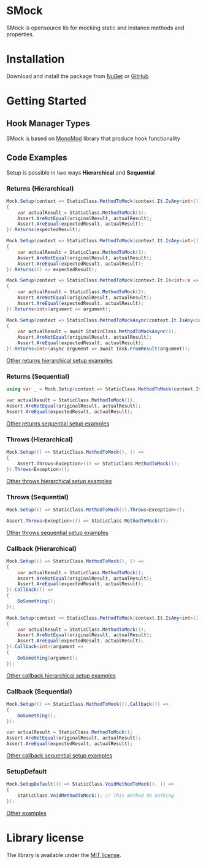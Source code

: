 # SMock
SMock is opensource lib for mocking static and instance methods and properties.
# Installation
Download and install the package from [NuGet](https://www.nuget.org/packages/SMock/) or [GitHub](https://github.com/SvetlovA/static-mock/pkgs/nuget/SMock)
# Getting Started
## Hook Manager Types
SMock is based on [MonoMod](https://github.com/MonoMod/MonoMod) library that produce hook functionality
## Code Examples
Setup is possible in two ways **Hierarchical** and **Sequential**
### Returns (Hierarchical)
```cs
Mock.Setup(context => StaticClass.MethodToMock(context.It.IsAny<int>()), () =>
{
    var actualResult = StaticClass.MethodToMock(1);
    Assert.AreNotEqual(originalResult, actualResult);
    Assert.AreEqual(expectedResult, actualResult);
}).Returns(expectedResult);

Mock.Setup(context => StaticClass.MethodToMock(context.It.IsAny<int>()), () =>
{
    var actualResult = StaticClass.MethodToMock(1);
    Assert.AreNotEqual(originalResult, actualResult);
    Assert.AreEqual(expectedResult, actualResult);
}).Returns(() => expectedResult);

Mock.Setup(context => StaticClass.MethodToMock(context.It.Is<int>(x => x == 1)), () =>
{
    var actualResult = StaticClass.MethodToMock(1);
    Assert.AreNotEqual(originalResult, actualResult);
    Assert.AreEqual(expectedResult, actualResult);
}).Returns<int>(argument => argument);

Mock.Setup(context => StaticClass.MethodToMockAsync(context.It.IsAny<int>()), async () =>
{
    var actualResult = await StaticClass.MethodToMockAsync(1);
    Assert.AreNotEqual(originalResult, actualResult);
    Assert.AreEqual(expectedResult, actualResult);
}).Returns<int>(async argument => await Task.FromResult(argument));
```
[Other returns hierarchical setup examples](https://github.com/SvetlovA/static-mock/tree/master/src/StaticMock.Tests/Tests/Hierarchical/ReturnsTests)
### Returns (Sequential)
```cs
using var _ = Mock.Setup(context => StaticClass.MethodToMock(context.It.IsAny<int>())).Returns(expectedResult);

var actualResult = StaticClass.MethodToMock(1);
Assert.AreNotEqual(originalResult, actualResult);
Assert.AreEqual(expectedResult, actualResult);
```
[Other returns sequential setup examples](https://github.com/SvetlovA/static-mock/tree/master/src/StaticMock.Tests/Tests/Sequential/ReturnsTests)
### Throws (Hierarchical)
```cs
Mock.Setup(() => StaticClass.MethodToMock(), () =>
{
    Assert.Throws<Exception>(() => StaticClass.MethodToMock());
}).Throws<Exception>();
```
[Other throws hierarchical setup examples](https://github.com/SvetlovA/static-mock/tree/master/src/StaticMock.Tests/Tests/Hierarchical/ThrowsTests)
### Throws (Sequential)
```cs
Mock.Setup(() => StaticClass.MethodToMock()).Throws<Exception>();

Assert.Throws<Exception>(() => StaticClass.MethodToMock());
```
[Other throws sequential setup examples](https://github.com/SvetlovA/static-mock/tree/master/src/StaticMock.Tests/Tests/Sequential/ThrowsTests)
### Callback (Hierarchical)
```cs
Mock.Setup(() => StaticClass.MethodToMock(), () =>
{
    var actualResult = StaticClass.MethodToMock();
    Assert.AreNotEqual(originalResult, actualResult);
    Assert.AreEqual(expectedResult, actualResult);
}).Callback(() =>
{
    DoSomething();
});

Mock.Setup(context => StaticClass.MethodToMock(context.It.IsAny<int>()), () =>
{
    var actualResult = StaticClass.MethodToMock(1);
    Assert.AreNotEqual(originalResult, actualResult);
    Assert.AreEqual(expectedResult, actualResult);
}).Callback<int>(argument =>
{
    DoSomething(argument);
});
```
[Other callback hierarchical setup examples](https://github.com/SvetlovA/static-mock/tree/master/src/StaticMock.Tests/Tests/Hierarchical/CallbackTests)
### Callback (Sequential)
```cs
Mock.Setup(() => StaticClass.MethodToMock()).Callback(() =>
{
    DoSomething();
});

var actualResult = StaticClass.MethodToMock();
Assert.AreNotEqual(originalResult, actualResult);
Assert.AreEqual(expectedResult, actualResult);
```
[Other callback sequential setup examples](https://github.com/SvetlovA/static-mock/tree/master/src/StaticMock.Tests/Tests/Sequential/CallbackTests)
### SetupDefault
```cs
Mock.SetupDefault(() => StaticClass.VoidMethodToMock(), () =>
{
    StaticClass.VoidMethodToMock(); // This method do nothing
});
```
[Other examples](https://github.com/SvetlovA/static-mock/tree/master/src/StaticMock.Tests/Tests)
# Library license
The library is available under the [MIT license](https://github.com/SvetlovA/static-mock/blob/master/LICENSE).